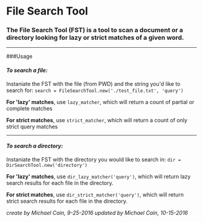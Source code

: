 # File Search Tool
### The File Search Tool (FST) is a tool to scan a document or a directory looking for lazy or strict matches of a given word.
***

###Usage

#### _To search a file:_

Instaniate the FST with the file (from PWD) and the string you'd like to search for:
`search = FileSearchTool.new('./test_file.txt', 'query')`

**For 'lazy' matches**, use `lazy_matcher`, which will return a count of partial or complete matches

**For strict matches**, use `strict_matcher`, which will return a count of only strict query matches

***

#### _To search a directory:_

Instaniate the FST with the directory you would like to search in:
`dir = DirSearchTool.new('directory')`

**For 'lazy' matches**, use `dir_lazy_matcher('query')`, which will return lazy search results for each file in the directory.

**For strict matches**, use `dir_strict_matcher('query')`, which will return strict search results for each file in the directory.

_create by Michael Cain, 9-25-2016_
_updated by Michael Cain, 10-15-2016_